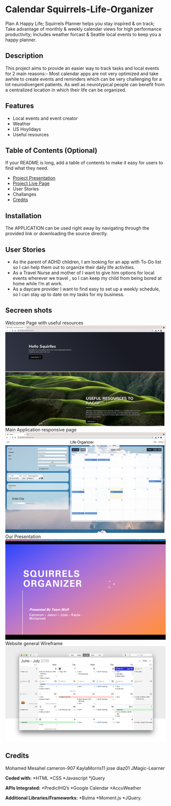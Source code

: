 # Calendar Squirrels-Life-Organizer
Plan A Happy Life; Squirrels Planner helps you stay inspired & on track; Take advantage of monthly & weekly calendar views for high performance productivity; Includes weather forcast & Seattle local events to keep you a happy planner.

## Description
This project aims to provide an easier way to track tasks and local events for 2 main reasons:-
Most calendar apps are not very optimized and take awhile to create events and reminders which can be very challenging for a lot neurodivergent patients.
As well as neurotypical people can benefit from a centralized location in which their life can be organized.

## Features
- Local events and event creator
- Weather
- US Hoylidays
- Useful resources

## Table of Contents (Optional)
If your README is long, add a table of contents to make it easy for users to find what they need.
- [Project Presentation]()
- [Project Live Page]()
- User Stories
- Challanges
- [Credits](#credits)

## Installation
 The APPLICATION can be used right away by navigating through the provided link or downloading the source directly.

## User Stories
- As the parent of  ADHD children, I am looking for an app  with To-Do list so I can help them out to organize their daily life activities.
- As a Travel Nurse and mother of I want to give him options for local events wherever we travel , so I can keep my child from being bored at home while I’m at work.
- As a daycare provider I want to find easy to set up a weekly schedule, so I can stay up to date on my tasks for my business.



## Secreen shots
Welcome Page with useful resources
![Welcome Page](Calendar-main/assets/images/Welcome.png)
Main Application responsive page
![Appllication Page](Calendar-main/assets/images/Main.png)
Our Presentation
![Presentation Page](Calendar-main/assets/images/Team.png)
Website general Wireframe
![Wireframe Page](Calendar-main/assets/images/Wireframe.png)

## Credits
Mohamed Mesahel
cameron-907
KaylaMorris11
jose diaz01
JMagic-Learner

**Coded with:**
   *HTML
   *CSS
   *Javascript
   *jQuery 

**APIs Integrated:**
   *PredictHQ’s
   *Google Calendar
   *AccuWeather

**Additional Libraries/Frameworks:**
   *Bulma
   *Moment.js
   *JQuery.
